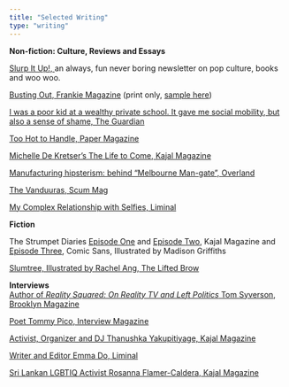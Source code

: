 ```yaml
---
title: "Selected Writing"
type: "writing"
---
```


**Non-fiction: Culture, Reviews and Essays**

[Slurp It Up!, ](https://tarakenny.substack.com/) an always, fun never boring newsletter on pop culture, books and woo woo.

[Busting Out, Frankie Magazine](https://www.frankie.com.au/article/issue-98-is-here-554193) (print only, [sample here](https://www.scribd.com/article/479561177/Busting-Out))

[I was a poor kid at a wealthy private school. It gave me social mobility, but also a sense of shame, The Guardian](https://www.theguardian.com/education/2017/jun/18/i-was-a-poor-kid-at-a-wealthy-private-school-it-gave-me-social-mobility-but-also-a-sense-of-shame)

[Too Hot to Handle, Paper Magazine](https://www.papermag.com/too-hot-to-handle-netflix-quarantine-2645894899.html)

[Michelle De Kretser’s The Life to Come, Kajal Magazine](https://www.google.com/url?q=https://www.kajalmag.com/michelle-de-kretsers-the-life-to-come/&sa=D&source=editors&ust=1613398349487000&usg=AOvVaw0OI266Cp5b-6cRb2p8kQzU)

[Manufacturing hipsterism: behind “Melbourne Man-gate”, Overland](https://overland.org.au/2016/10/manufacturing-hipsterism-behind-melbourne-man-gate/) 

[The Vanduuras, Scum Mag](https://www.scum-mag.com/the-vanduuras/) 

[My Complex Relationship with Selfies, Liminal](https://www.liminalmag.com/blog/my-complex-relationship-with-selfies?rq=tara%20kenny)

**Fiction**

The Strumpet Diaries [Episode One](https://www.kajalmag.com/the-strumpet-diaries-episode-1/) and [Episode Two](https://www.kajalmag.com/the-strumpet-diaries-episode-2/), Kajal Magazine and [Episode Three](https://www.liminalmag.com/comic-sans/strumpet-diaries), Comic Sans, Illustrated by Madison Griffiths

[Slumtree, Illustrated by Rachel Ang, The Lifted Brow](https://www.theliftedbrow.com/liftedbrow/2017/8/15/slumtree-by-tara-kenny-and-rachel-ang)
  
**Interviews**<br>
[Author of *Reality Squared: On Reality TV and Left Politics* Tom Syverson, Brooklyn Magazine](https://www.bkmag.com/2021/05/06/a-new-book-argues-that-reality-tv-is-the-postmodern-art-form-par-excellence/)

[Poet Tommy Pico, Interview Magazine](https://www.interviewmagazine.com/culture/tommy-pico-native-american-beyonce-loving-poet)

[Activist, Organizer and DJ Thanushka Yakupitiyage, Kajal Magazine](https://www.kajalmag.com/thanushka-yakupitiyage-protests-to-dancefloors/)

[Writer and Editor Emma Do, Liminal](https://www.liminalmag.com/interviews/emma-do)

[Sri Lankan LGBTIQ Activist Rosanna Flamer-Caldera, Kajal Magazine](https://www.kajalmag.com/rosanna-flamer-caldera-sri-lanka-lgbtq/)


